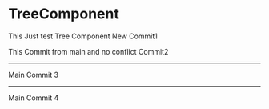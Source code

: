 # TreeComponent
This Just test Tree Component New Commit1

This Commit from main and no conflict Commit2


----
Main Commit 3

----
Main Commit 4